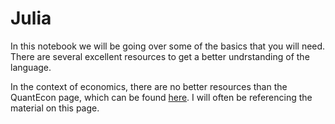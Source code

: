 
Julia
==============================================

In this notebook we will be going over some of the basics that you will need. There are several excellent resources to get a better undrstanding of the language.

In the context of economics, there are no better resources than the QuantEcon page, which can be found [here](https://julia.quantecon.org/). I will often be referencing the material on this page.  

